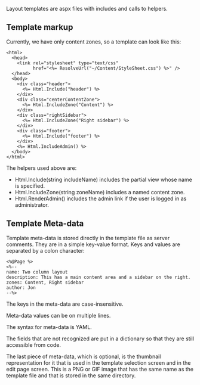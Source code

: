 
Layout templates are aspx files with includes and calls to helpers.


## Template markup
Currently, we have only content zones, so a template can look like this:

    
    <html>
      <head>
        <link rel="stylesheet" type="text/css"
              href="<%= ResolveUrl("~/Content/StyleSheet.css") %>" />
      </head>
      <body>
        <div class="header">
          <%= Html.Include("header") %>
        </div>   
        <div class="centerContentZone">
          <%= Html.IncludeZone("Content") %>
        </div>   
        <div class="rightSidebar">
          <%= Html.IncludeZone("Right sidebar") %>
        </div>
        <div class="footer">
          <%= Html.Include("footer") %>
        </div>
        <%= Html.IncludeAdmin() %>
      </body>
    </html>


The helpers used above are:
* Html.Include(string includeName) includes the partial view whose name is specified.
* Html.IncludeZone(string zoneName) includes a named content zone.
* Html.RenderAdmin() includes the admin link if the user is logged in as administrator.

## Template Meta-data
Template meta-data is stored directly in the template file as server comments. They are in a simple key-value format. Keys and values are separated by a colon character:

    
    <%@Page %>
    <%--
    name: Two column layout
    description: This has a main content area and a sidebar on the right.
    zones: Content, Right sidebar
    author: Jon
    --%>


The keys in the meta-data are case-insensitive.

Meta-data values can be on multiple lines.

The syntax for meta-data is YAML.

The fields that are not recognized are put in a dictionary so that they are still accessible from code.

The last piece of meta-data, which is optional, is the thumbnail representation for it that is used in the template selection screen and in the edit page screen. This is a PNG or GIF image that has the same name as the template file and that is stored in the same directory.
